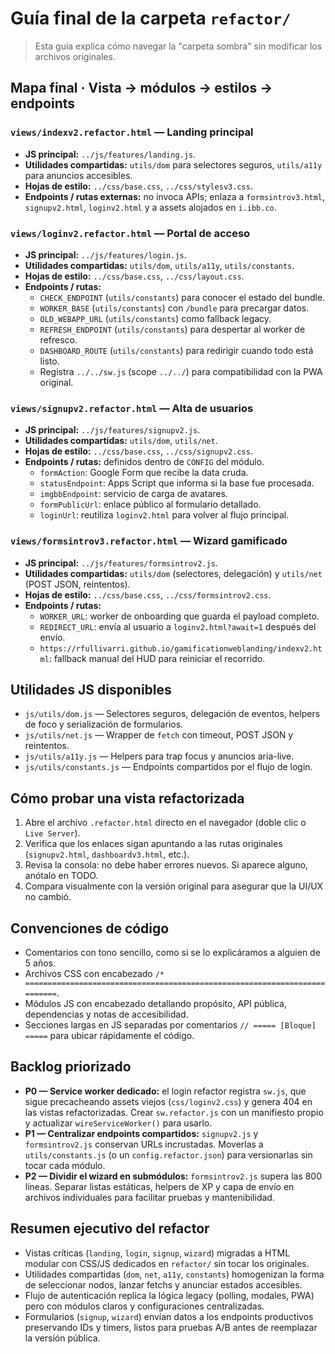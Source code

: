 # Guía final de la carpeta `refactor/`

> Esta guía explica cómo navegar la "carpeta sombra" sin modificar los archivos originales.

## Mapa final · Vista → módulos → estilos → endpoints

### `views/indexv2.refactor.html` — Landing principal
- **JS principal:** `../js/features/landing.js`.
- **Utilidades compartidas:** `utils/dom` para selectores seguros, `utils/a11y` para anuncios accesibles.
- **Hojas de estilo:** `../css/base.css`, `../css/stylesv3.css`.
- **Endpoints / rutas externas:** no invoca APIs; enlaza a `formsintrov3.html`, `signupv2.html`, `loginv2.html` y a assets alojados en `i.ibb.co`.

### `views/loginv2.refactor.html` — Portal de acceso
- **JS principal:** `../js/features/login.js`.
- **Utilidades compartidas:** `utils/dom`, `utils/a11y`, `utils/constants`.
- **Hojas de estilo:** `../css/base.css`, `../css/layout.css`.
- **Endpoints / rutas:**
  - `CHECK_ENDPOINT` (`utils/constants`) para conocer el estado del bundle.
  - `WORKER_BASE` (`utils/constants`) con `/bundle` para precargar datos.
  - `OLD_WEBAPP_URL` (`utils/constants`) como fallback legacy.
  - `REFRESH_ENDPOINT` (`utils/constants`) para despertar al worker de refresco.
  - `DASHBOARD_ROUTE` (`utils/constants`) para redirigir cuando todo está listo.
  - Registra `../../sw.js` (scope `../../`) para compatibilidad con la PWA original.

### `views/signupv2.refactor.html` — Alta de usuarios
- **JS principal:** `../js/features/signupv2.js`.
- **Utilidades compartidas:** `utils/dom`, `utils/net`.
- **Hojas de estilo:** `../css/base.css`, `../css/signupv2.css`.
- **Endpoints / rutas:** definidos dentro de `CONFIG` del módulo.
  - `formAction`: Google Form que recibe la data cruda.
  - `statusEndpoint`: Apps Script que informa si la base fue procesada.
  - `imgbbEndpoint`: servicio de carga de avatares.
  - `formPublicUrl`: enlace público al formulario detallado.
  - `loginUrl`: reutiliza `loginv2.html` para volver al flujo principal.

### `views/formsintrov3.refactor.html` — Wizard gamificado
- **JS principal:** `../js/features/formsintrov2.js`.
- **Utilidades compartidas:** `utils/dom` (selectores, delegación) y `utils/net` (POST JSON, reintentos).
- **Hojas de estilo:** `../css/base.css`, `../css/formsintrov2.css`.
- **Endpoints / rutas:**
  - `WORKER_URL`: worker de onboarding que guarda el payload completo.
  - `REDIRECT_URL`: envía al usuario a `loginv2.html?await=1` después del envío.
  - `https://rfullivarri.github.io/gamificationweblanding/indexv2.html`: fallback manual del HUD para reiniciar el recorrido.

## Utilidades JS disponibles
- `js/utils/dom.js` — Selectores seguros, delegación de eventos, helpers de foco y serialización de formularios.
- `js/utils/net.js` — Wrapper de `fetch` con timeout, POST JSON y reintentos.
- `js/utils/a11y.js` — Helpers para trap focus y anuncios aria-live.
- `js/utils/constants.js` — Endpoints compartidos por el flujo de login.

## Cómo probar una vista refactorizada
1. Abre el archivo `.refactor.html` directo en el navegador (doble clic o `Live Server`).
2. Verifica que los enlaces sigan apuntando a las rutas originales (`signupv2.html`, `dashboardv3.html`, etc.).
3. Revisa la consola: no debe haber errores nuevos. Si aparece alguno, anótalo en TODO.
4. Compara visualmente con la versión original para asegurar que la UI/UX no cambió.

## Convenciones de código
- Comentarios con tono sencillo, como si se lo explicáramos a alguien de 5 años.
- Archivos CSS con encabezado `/* ==========================================================================`.
- Módulos JS con encabezado detallando propósito, API pública, dependencias y notas de accesibilidad.
- Secciones largas en JS separadas por comentarios `// ===== [Bloque] =====` para ubicar rápidamente el código.

## Backlog priorizado
- **P0 — Service worker dedicado:** el login refactor registra `sw.js`, que sigue precacheando assets viejos (`css/loginv2.css`) y genera 404 en las vistas refactorizadas. Crear `sw.refactor.js` con un manifiesto propio y actualizar `wireServiceWorker()` para usarlo.
- **P1 — Centralizar endpoints compartidos:** `signupv2.js` y `formsintrov2.js` conservan URLs incrustadas. Moverlas a `utils/constants.js` (o un `config.refactor.json`) para versionarlas sin tocar cada módulo.
- **P2 — Dividir el wizard en submódulos:** `formsintrov2.js` supera las 800 líneas. Separar listas estáticas, helpers de XP y capa de envío en archivos individuales para facilitar pruebas y mantenibilidad.

## Resumen ejecutivo del refactor
- Vistas críticas (`landing`, `login`, `signup`, `wizard`) migradas a HTML modular con CSS/JS dedicados en `refactor/` sin tocar los originales.
- Utilidades compartidas (`dom`, `net`, `a11y`, `constants`) homogenizan la forma de seleccionar nodos, lanzar fetchs y anunciar estados accesibles.
- Flujo de autenticación replica la lógica legacy (polling, modales, PWA) pero con módulos claros y configuraciones centralizadas.
- Formularios (`signup`, `wizard`) envían datos a los endpoints productivos preservando IDs y timers, listos para pruebas A/B antes de reemplazar la versión pública.
